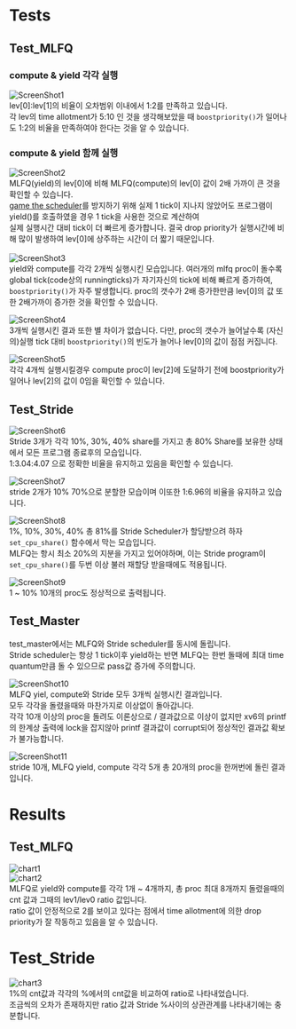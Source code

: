 # Tests

## Test_MLFQ

### compute & yield 각각 실행
![ScreenShot1](./assets/scheduler-01.png)<br>
lev[0]:lev[1]의 비율이 오차범위 이내에서 1:2를 만족하고 있습니다.<br>
각 lev의 time allotment가 5:10 인 것을 생각해보았을 때 `boostpriority()`가 일어나도 1:2의 비율을 만족하여야 한다는 것을 알 수 있습니다.<br>

### compute & yield 함께 실행
![ScreenShot2](./assets/scheduler-02.png)<br>
MLFQ(yield)의 lev[0]에 비해 MLFQ(compute)의 lev[0] 값이 2배 가까이 큰 것을 확인할 수 있습니다.<br>
[game the scheduler](./DevNote.md#scheduler)를 방지하기 위해 실제 1 tick이 지나지 않았어도 프로그램이 yield()를 호출하였을 경우 1 tick을 사용한 것으로 계산하여<br>
실제 실행시간 대비 tick이 더 빠르게 증가합니다. 결국 drop priority가 실행시간에 비해 많이 발생하여 lev[0]에 상주하는 시간이 더 짧기 때문입니다.<br>
<br>
![ScreenShot3](./assets/scheduler-03.png)<br>
yield와 compute를 각각 2개씩 실행시킨 모습입니다. 여러개의 mlfq proc이 돌수록 global tick(code상의 runningticks)가 자기자신의 tick에 비해 빠르게 증가하여,<br>
`boostpriority()`가 자주 발생합니다. proc의 갯수가 2배 증가한만큼 lev[0]의 값 또한 2배가까이 증가한 것을 확인할 수 있습니다.<br>

![ScreenShot4](./assets/scheduler-04.png)<br>
3개씩 실행시킨 결과 또한 별 차이가 없습니다. 다만, proc의 갯수가 늘어날수록 (자신의)실행 tick 대비 `boostpriority()`의 빈도가 늘어나 lev[0]의 값이 점점 커집니다.<br>

![ScreenShot5](./assets/scheduler-05.png)<br>
각각 4개씩 실행시킬경우 compute proc이 lev[2]에 도달하기 전에 boostpriority가 일어나 lev[2]의 값이 0임을 확인할 수 있습니다.<br>


## Test_Stride

![ScreenShot6](./assets/scheduler-06.png)<br>
Stride 3개가 각각 10%, 30%, 40% share를 가지고 총 80% Share를 보유한 상태에서 모든 프로그램 종료후의 모습입니다.<br>
1:3.04:4.07 으로 정확한 비율을 유지하고 있음을 확인할 수 있습니다.

![ScreenShot7](./assets/scheduler-07.png)<br>
stride 2개가 10% 70%으로 분할한 모습이며 이또한 1:6.96의 비율을 유지하고 있습니다.<br>

![ScreenShot8](./assets/scheduler-08.png)<br>
1%, 10%, 30%, 40% 총 81%를 Stride Scheduler가 할당받으려 하자 `set_cpu_share()` 함수에서 막는 모습입니다.<br>
MLFQ는 항시 최소 20%의 지분을 가지고 있어야하며, 이는 Stride program이 `set_cpu_share()`를 두번 이상 불러 재할당 받을때에도 적용됩니다.<br>

![ScreenShot9](./assets/scheduler-09.png)<br>
1 ~ 10% 10개의 proc도 정상적으로 출력됩니다.<br>

## Test_Master

test_master에서는 MLFQ와 Stride scheduler를 동시에 돌립니다.<br>
Stride scheduler는 항상 1 tick이후 yield하는 반면 MLFQ는 한번 돌때에 최대 time quantum만큼 돌 수 있으므로 pass값 증가에 주의합니다.<br>

![ScreenShot10](./assets/scheduler-10.png)<br>
MLFQ yiel, compute와 Stride 모두 3개씩 실행시킨 결과입니다.<br>
모두 각각을 돌렸을때와 마찬가지로 이상없이 돌아갑니다.<br>
각각 10개 이상의 proc을 돌려도 이론상으로 / 결과값으로 이상이 없지만 xv6의 printf의 한계상 출력에 lock을 잡지않아 printf 결과값이 corrupt되어 정상적인 결과값 확보가 불가능합니다.<br>

![ScreenShot11](./assets/scheduler-11.png)<br>
stride 10개, MLFQ yield, compute 각각 5개 총 20개의 proc을 한꺼번에 돌린 결과입니다.<br>

# Results

## Test_MLFQ

![chart1](./assets/chart1.png)<br>
![chart2](./assets/chart2.png)<br>
MLFQ로 yield와 compute를 각각 1개 ~ 4개까지, 총 proc 최대 8개까지 돌렸을때의 cnt 값과 그때의 lev1/lev0 ratio 값입니다.<br>
ratio 값이 안정적으로 2를 보이고 있다는 점에서 time allotment에 의한 drop priority가 잘 작동하고 있음을 알 수 있습니다.<br>

# Test_Stride

![chart3](./assets/chart3.png)<br>
1%의 cnt값과 각각의 %에서의 cnt값을 비교하여 ratio로 나타내었습니다.<br>
조금씩의 오차가 존재하지만 ratio 값과 Stride %사이의 상관관계를 나타내기에는 충분합니다.
